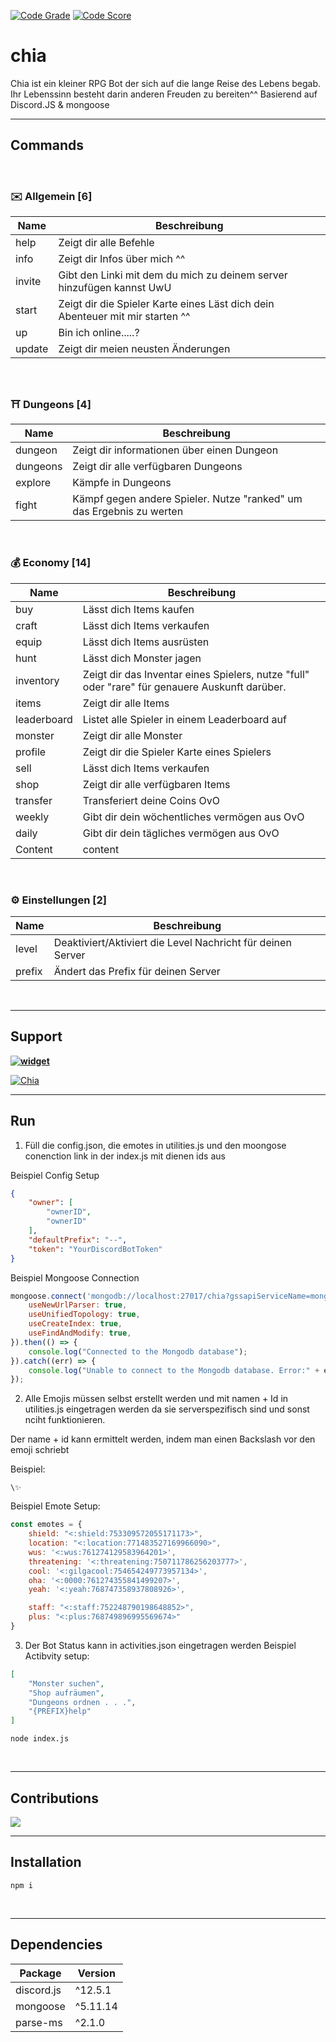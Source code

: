 [![Code Grade](https://www.code-inspector.com/project/18829/status/svg)](https://www.code-inspector.com/public/project/18829/dashboard)
[![Code Score](https://www.code-inspector.com/project/18829/score/svg)](https://www.code-inspector.com/public/project/18829/dashboard)

# chia
Chia ist ein kleiner RPG Bot der sich auf die lange Reise des Lebens begab. Ihr Lebenssinn besteht darin anderen Freuden zu bereiten^^ 
Basierend auf Discord.JS & mongoose
</br>


***
## Commands
</br>

### ✉️  Allgemein [6]
|  Name | Beschreibung |
| ------------- | ------------- |
| help | Zeigt dir alle Befehle |
| info | Zeigt dir Infos über mich ^^ |
| invite | Gibt den Linki mit dem du mich zu deinem server hinzufügen kannst UwU |
| start | Zeigt dir die Spieler Karte eines Läst dich dein Abenteuer mit mir starten ^^ |
| up | Bin ich online.....? |
| update | Zeigt dir meien neusten Änderungen |
</br>

### ⛩️ Dungeons [4]
|  Name | Beschreibung |
| ------------- | ------------- |
| dungeon | Zeigt dir informationen über einen Dungeon |
| dungeons | Zeigt dir alle verfügbaren Dungeons |
| explore | Kämpfe in Dungeons |
| fight | Kämpf gegen andere Spieler. Nutze "ranked" um das Ergebnis zu werten |
</br>

### 💰  Economy [14]
|  Name | Beschreibung |
| ------------- | ------------- |
| buy | Lässt dich Items kaufen |
| craft | Lässt dich Items verkaufen |
| equip | Lässt dich Items ausrüsten |
| hunt | Lässt dich Monster jagen |
| inventory | Zeigt dir das Inventar eines Spielers, nutze "full" oder "rare" für genauere Auskunft darüber. |
| items | Zeigt dir alle Items |
| leaderboard | Listet alle Spieler in einem Leaderboard auf |
| monster | Zeigt dir alle Monster |
| profile | Zeigt dir die Spieler Karte eines Spielers |
| sell | Lässt dich Items verkaufen |
| shop | Zeigt dir alle verfügbaren Items |
| transfer | Transferiert deine Coins OvO |
| weekly | Gibt dir dein wöchentliches vermögen aus OvO |
| daily | Gibt dir dein tägliches vermögen aus OvO |
| Content | content |
</br>

### ⚙️ Einstellungen [2]
|  Name | Beschreibung |
| ------------- | ------------- |
| level | Deaktiviert/Aktiviert die Level Nachricht für deinen Server |
| prefix | Ändert das Prefix für deinen Server |
</br>


***
## Support

**[![widget](https://discord.com/api/guilds/553942677117337600/widget.png?style=banner2)](https://discord.gg/Emk2udJ)**

<a href="https://top.gg/bot/744883074508259329">
    <img src="https://top.gg/api/widget/744883074508259329.svg" alt="Chia" />
</a>

***
## Run
1. Füll die config.json, die emotes in utilities.js und den moongose conenction link in der index.js mit dienen ids aus

Beispiel Config Setup

```json
{
    "owner": [
        "ownerID",
        "ownerID"
    ],
    "defaultPrefix": "--",
    "token": "YourDiscordBotToken"
}
```

Beispiel Mongoose Connection

```Javascript
mongoose.connect('mongodb://localhost:27017/chia?gssapiServiceName=mongodb', {
    useNewUrlParser: true,
    useUnifiedTopology: true,
    useCreateIndex: true,
    useFindAndModify: true,
}).then(() => {
    console.log("Connected to the Mongodb database");
}).catch((err) => {
    console.log("Unable to connect to the Mongodb database. Error:" + err, "error");
});

```
2. Alle Emojis müssen selbst erstellt werden und mit namen + Id in utilities.js eingetragen werden da sie serverspezifisch sind und sonst nciht funktionieren.

Der name + id kann ermittelt werden, indem man einen Backslash vor den emoji schriebt

Beispiel:
```
\✨
```

Beispiel Emote Setup:

```javascript
const emotes = {
    shield: "<:shield:753309572055171173>",
    location: "<:location:771483527169966090>",
    wus: '<:wus:761274129583964201>',
    threatening: '<:threatening:750711786256203777>',
    cool: '<:gilgacool:754654249773957134>',
    oha: '<:0000:761274355841499207>',
    yeah: '<:yeah:768747358937808926>',

    staff: "<:staff:752248790198648852>",
    plus: "<:plus:768749896995569674>"
}
```

3. Der Bot Status kann in activities.json eingetragen werden
Beispiel Actibvity setup:

```json
[
    "Monster suchen",
    "Shop aufräumen",
    "Dungeons ordnen . . .",
    "{PREFIX}help"
]
```

```
node index.js
```
</br>


***
## Contributions 
<a href="https://github.com/DragonCat4012/chia/graphs/contributors">
  <img src="https://contrib.rocks/image?repo=DragonCat4012/chia" />
</a>

***
## Installation
```
npm i
```
</br>

***
## Dependencies
|  Package | Version |
| ------------- | ------------- |
| discord.js | ^12.5.1 |
| mongoose | ^5.11.14 |
| parse-ms | ^2.1.0 |
